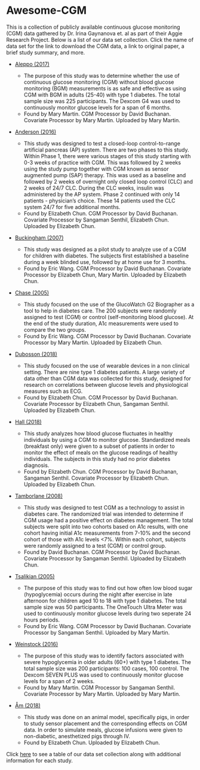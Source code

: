 # Awesome-CGM
This is a collection of publicly available continuous glucose monitoring (CGM) data gathered by Dr. Irina Gaynanova et. al as part of their Aggie Research Project. Below is a list of our data set collection. Click the name of data set for the link to download the CGM data, a link to original paper, a brief study summary, and more.  


* [Aleppo (2017)](https://github.com/irinagain/Awesome-CGM/wiki/Aleppo-(2017))
  * The purpose of this study was to determine whether the use of continuous glucose monitoring (CGM) without blood glucose monitoring (BGM) measurements is as safe and effective as using CGM with BGM in adults (25-40) with type 1 diabetes. The total sample size was 225 participants. The Dexcom G4 was used to continuously monitor glucose levels for a span of 6 months.
  * Found by Mary Martin. CGM Processor by David Buchanan. Covariate Processor by Mary Martin. Uploaded by Mary Martin.
  
* [Anderson (2016)](https://github.com/irinagain/Awesome-CGM/wiki/Anderson-(2016))
  * This study was designed to test a closed-loop control-to-range artificial pancreas (AP) system. There are two phases to this study. Within Phase 1, there were various stages of this study starting with 0-3 weeks of practice with CGM. This was followed by 2 weeks using the study pump together with CGM known as sensor augmented pump (SAP) therapy. This was used as a baseline and followed by 2 weeks of overnight only closed loop control (CLC) and 2 weeks of 24/7 CLC. During the CLC weeks, insulin was administered by the AP system. Phase 2 continued with only 14 patients - physician’s choice. These 14 patients used the CLC system 24/7 for five additional months.
  * Found by Elizabeth Chun. CGM Processor by David Buchanan. Covariate Processor by Sangaman Senthil, Elizabeth Chun. Uploaded by Elizabeth Chun.

* [Buckingham (2007)](https://github.com/irinagain/Awesome-CGM/wiki/Buckingham-(2007))
  * This study was designed as a pilot study to analyze use of a CGM for children with diabetes. The subjects first established a baseline during a week blinded use, followed by at home use for 3 months.
  * Found by Eric Wang. CGM Processor by David Buchanan. Covariate Processor by Elizabeth Chun, Mary Martin. Uploaded by Elizabeth Chun.

* [Chase (2005)](https://github.com/irinagain/Awesome-CGM/wiki/Chase-(2005))
  * This study focused on the use of the GlucoWatch G2 Biographer as a tool to help in diabetes care. The 200 subjects were randomly assigned to test (CGM) or control (self-monitoring blood glucose). At the end of the study duration, A1c measurements were used to compare the two groups.
  * Found by Eric Wang. CGM Processor by David Buchanan. Covariate Processor by Mary Martin. Uploaded by Elizabeth Chun.

* [Dubosson (2018)](https://github.com/irinagain/Awesome-CGM/wiki/Dubosson-(2018))
  * This study focused on the use of wearable devices in a non clinical setting. There are nine type 1 diabetes patients. A large variety of data other than CGM data was collected for this study, designed for research on correlations between glucose levels and physiological measures such as ECG.
  * Found by Elizabeth Chun. CGM Processor by David Buchanan. Covariate Processor by Elizabeth Chun, Sangaman Senthil. Uploaded by Elizabeth Chun.

* [Hall (2018)](https://github.com/irinagain/Awesome-CGM/wiki/Hall-(2018))
  * This study analyzes how blood glucose fluctuates in healthy individuals by using a CGM to monitor glucose. Standardized meals (breakfast only) were given to a subset of patients in order to monitor the effect of meals on the glucose readings of healthy individuals. The subjects in this study had no prior diabetes diagnosis.
  * Found by Elizabeth Chun. CGM Processor by David Buchanan, Sangaman Senthil. Covariate Processor by Elizabeth Chun. Uploaded by Elizabeth Chun.

* [Tamborlane (2008)](https://github.com/irinagain/Awesome-CGM/wiki/Tamborlane-(2008))
  * This study was designed to test CGM as a technology to assist in diabetes care. The randomized trial was intended to determine if CGM usage had a positive effect on diabetes management. The total subjects were split into two cohorts based on A1c results, with one cohort having initial A1c measurements from 7-10% and the second cohort of those with A1c levels <7%. Within each cohort, subjects were randomly assigned to a test (CGM) or control group.
  * Found by David Buchanan. CGM Processor by David Buchanan. Covariate Processor by Sangaman Senthil. Uploaded by Elizabeth Chun.

* [Tsalikian (2005)](https://github.com/irinagain/Awesome-CGM/wiki/Tsalikian-(2005)) 
  * The purpose of this study was to find out how often low blood sugar (hypoglycemia) occurs during the night after exercise in late afternoon for children aged 10 to 18 with type 1 diabetes. The total sample size was 50 participants. The OneTouch Ultra Meter was used to continuously monitor glucose levels during two seperate 24 hours periods.
  * Found by Eric Wang. CGM Processor by David Buchanan. Covariate Processor by Sangaman Senthil. Uploaded by Mary Martin.

* [Weinstock (2016)](https://github.com/irinagain/Awesome-CGM/wiki/Weinstock-(2016))
  * The purpose of this study was to identify factors associated with severe hypoglycemia in older adults (60+) with type 1 diabetes. The total sample size was 200 participants: 100 cases, 100 control. The Dexcom SEVEN PLUS was used to continuously monitor glucose levels for a span of 2 weeks.
  * Found by Mary Martin. CGM Processor by Sangaman Senthil. Covariate Processor by Mary Martin. Uploaded by Mary Martin.

* [Åm (2018)](https://github.com/irinagain/Awesome-CGM/wiki/%C3%85m-(2018))
  * This study was done on an animal model, specifically pigs, in order to study sensor placement and the corresponding effects on CGM data. In order to simulate meals, glucose infusions were given to non-diabetic, anesthetized pigs through IV.
  * Found by Elizabeth Chun. Uploaded by Elizabeth Chun.

Click [here](https://github.com/irinagain/Awesome-CGM/wiki) to see a table of our data set collection along with additional information for each study.

